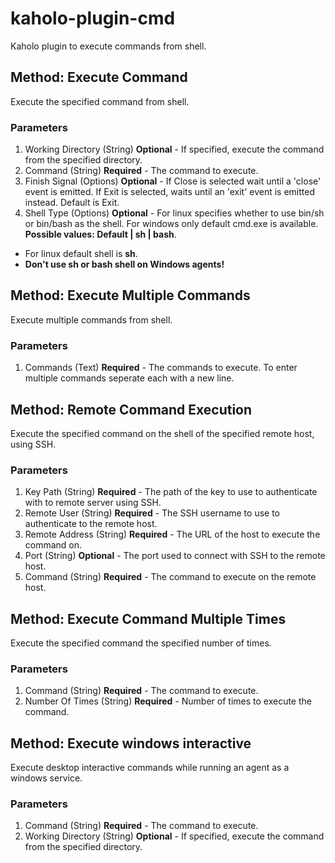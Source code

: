 # kaholo-plugin-cmd
Kaholo plugin to execute commands from shell.

## Method: Execute Command
Execute the specified command from shell.

### Parameters
1. Working Directory (String) **Optional** - If specified, execute the command from the specified directory.
2. Command (String) **Required** - The command to execute.
3. Finish Signal (Options) **Optional** - If Close is selected wait until a 'close' event is emitted. If Exit is selected, waits until an 'exit' event is emitted instead. Default is Exit.
4. Shell Type (Options) **Optional** - For linux specifies whether to use bin/sh or bin/bash as the shell. For windows only default cmd.exe is available. **Possible values: Default | sh | bash**.
* For linux default shell is **sh**.
* **Don't use sh or bash shell on Windows agents!**


## Method: Execute Multiple Commands
Execute multiple commands from shell.

### Parameters
1. Commands (Text) **Required** - The commands to execute. To enter multiple commands seperate each with a new line.

## Method: Remote Command Execution
Execute the specified command on the shell of the specified remote host, using SSH.

### Parameters
1. Key Path (String) **Required** - The path of the key to use to authenticate with to remote server using SSH.
2. Remote User (String) **Required** - The SSH username to use to authenticate to the remote host.
3. Remote Address (String) **Required** - The URL of the host to execute the command on.
4. Port (String) **Optional** - The port used to connect with SSH to the remote host.
5. Command (String) **Required** - The command to execute on the remote host.

## Method: Execute Command Multiple Times
Execute the specified command the specified number of times.

### Parameters
1. Command (String) **Required** - The command to execute.
2. Number Of Times (String) **Required** - Number of times to execute the command.

## Method: Execute windows interactive
Execute desktop interactive commands while running an agent as a windows service.

### Parameters
1. Command (String) **Required** - The command to execute.
2. Working Directory (String) **Optional** - If specified, execute the command from the specified directory.
